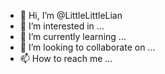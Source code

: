 - 👋 Hi, I’m @LittleLittleLian
- 👀 I’m interested in ...
- 🌱 I’m currently learning ...
- 💞️ I’m looking to collaborate on ...
- 📫 How to reach me ...

<!---
LittleLittleLian/LittleLittleLian is a ✨ special ✨ repository because its `README.md` (this file) appears on your GitHub profile.
You can click the Preview link to take a look at your changes.
--->
